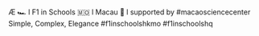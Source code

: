 Æ
🏎️ l F1 in Schools
🇲🇴 l Macau
🧪 l supported by #macaosciencecenter 
Simple, Complex, Elegance
#f1inschoolshkmo 
#f1inschoolshq
